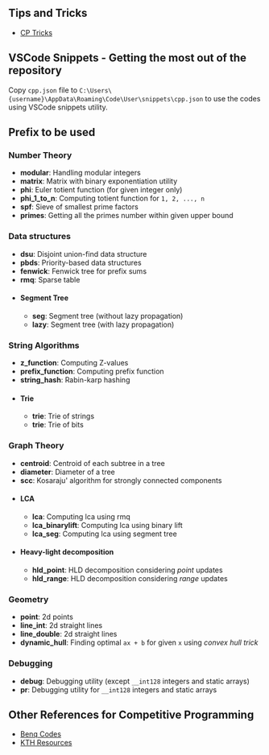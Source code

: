 ## Tips and Tricks
* [CP Tricks](https://docs.google.com/document/d/1Sossda-mELiHf7eG8afoBE1goZi10LKIlsTOFA6lSjE/)

## VSCode Snippets - Getting the most out of the repository
Copy `cpp.json` file to `C:\Users\{username}\AppData\Roaming\Code\User\snippets\cpp.json` to use the codes using VSCode snippets utility.

## Prefix to be used

### Number Theory
* __modular__: Handling modular integers
* __matrix__: Matrix with binary exponentiation utility
* __phi__: Euler totient function (for given integer only)
* __phi_1_to_n__: Computing totient function for `1, 2, ..., n`
* __spf__: Sieve of smallest prime factors
* __primes__: Getting all the primes number within given upper bound


### Data structures
* __dsu__: Disjoint union-find data structure
* __pbds__: Priority-based data structures
* __fenwick__: Fenwick tree for prefix sums
* __rmq__: Sparse table
* #### Segment Tree
  * __seg__: Segment tree (without lazy propagation)
  * __lazy__: Segment tree (with lazy propagation)
  
### String Algorithms
* __z_function__: Computing Z-values
* __prefix_function__: Computing prefix function
* __string_hash__: Rabin-karp hashing
* #### Trie
  * __trie__: Trie of strings
  * __trie__: Trie of bits


### Graph Theory
* __centroid__: Centroid of each subtree in a tree
* __diameter__: Diameter of a tree
* __scc__: Kosaraju' algorithm for strongly connected components
* #### LCA
  * __lca__: Computing lca using rmq
  * __lca_binarylift__: Computing lca using binary lift
  * __lca_seg__: Computing lca using segment tree
* #### Heavy-light decomposition
  * __hld_point__: HLD decomposition considering _point_ updates
  * __hld_range__: HLD decomposition considering _range_ updates
  
### Geometry
* __point__: 2d points
* __line_int__: 2d straight lines
* __line_double__: 2d straight lines
* __dynamic_hull__: Finding optimal `ax + b` for given `x` using _convex hull trick_

### Debugging
* __debug__: Debugging utility (except `__int128` integers and static arrays)
* __pr__: Debugging utility for `__int128` integers and static arrays


## Other References for Competitive Programming
* [Benq Codes](https://github.com/bqi343/USACO)
* [KTH Resources](https://github.com/kth-competitive-programming/kactl)
